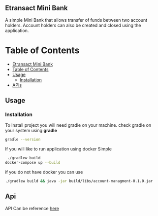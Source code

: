 ## Etransact Mini Bank    
A simple Mini Bank that allows transfer of funds between two account holders. 
Account holders can also be created and closed using the application.


  
# Table of Contents  
  
- [Etransact Mini Bank    ](#etransact-mini-bank)  
- [Table of Contents](#table-of-contents)  
- [Usage](#usage)  
   - [Installation](#installation)  
 - [APIs](#api)  
  
## Usage  
  
### Installation  
To Install project you will need gradle on your machine.
check gradle on your system using **gradle** 
```bash  
gradle --version
``` 
If you will like to run application using docker Simple 
```bash
 ./gradlew build    
docker-compose up --build
``` 
if you do not have docker you can use 
```bash
./gradlew build && java -jar build/libs/account-managment-0.1.0.jar
```


## Api
API Can be reference [here](https://documenter.getpostman.com/view/10151664/TVKBYdeA)